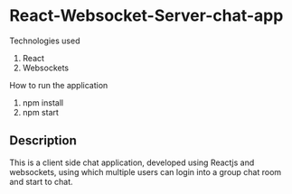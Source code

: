 # React-Websocket-Server-chat-app

Technologies used
1. React
2. Websockets

How to run the application

1. npm install
2. npm start

Description
--------------

This is a client side chat application, developed using Reactjs and websockets, using which multiple users can login into a group chat room and start to chat.
